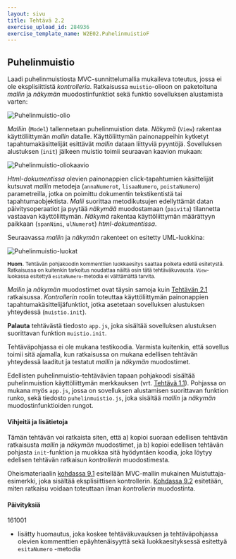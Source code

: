 ```yaml
---
layout: sivu
title: Tehtävä 2.2
exercise_upload_id: 284936
exercise_template_name: W2E02.PuhelinmuistioF
---
```


## Puhelinmuistio

Laadi puhelinmuistiosta MVC-sunnittelumallia mukaileva toteutus, jossa ei ole eksplisiittistä *kontrolleria*. Ratkaisussa `muistio`-olioon on paketoituna *mallin* ja *näkymän*  muodostinfunktiot sekä funktio sovelluksen alustamista varten:

![Puhelinmuistio-olio](../img/muistio_olio_22.png "Puhelinmuistio-olio")

*Malliin* (`Model`) tallennetaan puhelinmuistion data. *Näkymä* (`View`) rakentaa käyttöliittymän *mallin* datalle. Käyttöliittymän painonappeihin kytketyt tapahtumakäsittelijät esittävät *mallin* dataan liittyviä pyyntöjä. Sovelluksen alustuksen (`init`) jälkeen muistio toimii seuraavan kaavion mukaan: 

![Puhelinmuistio-oliokaavio](../img/olio_kaavio_22.png "Puhelinmuistio-oliokaavio")

*Html-dokumentissa* olevien painonappien click-tapahtumien käsittelijät kutsuvat *mallin* metodeja (`annaNumerot`, `lisaaNumero`, `poistaNumero`) parametreilla, jotka on poimittu dokumentin tekstikentistä  tai tapahtumaobjektista. *Malli* suorittaa metodikutsujen edellyttämät datan päivitysoperaatiot ja pyytää *näkymää* muodostamaan (`paivita`) tilannetta vastaavan käyttöliittymän. *Näkymä* rakentaa käyttöliittymän määrättyyn paikkaan (`spanNimi`, `ulNumerot`) *html-dokumentissa*. 

Seuraavassa *mallin* ja *näkymän* rakenteet on esitetty UML-luokkina:

![Puhelinmuistio-luokat](../img/muistio_luokat_22.png "Puhelinmuistio-luokat")

<sup>**Huom.** Tehtävän pohjakoodin kommenttien luokkaesitys saattaa poiketa edellä esitetystä. Ratkaisussa on kuitenkin tarkoitus noudattaa näiltä osin tätä tehtäväkuvausta. `View`-luokassa esitettyä `esitaNumero`-metodia ei välttämättä tarvita.</sup>


*Mallin* ja *näkymän* muodostimet ovat täysin samoja kuin [Tehtävän 2.1](../tehtava21) ratkaisussa. *Kontrollerin* roolin toteuttaa käyttöliittymän painonappien tapahtumakäsittelijäfunktiot, jotka asetetaan sovelluksen alustuksen yhteydessä (`muistio.init`).

**Palauta** tehtävästä tiedosto `app.js`, joka sisältää sovelluksen alustuksen suorittavan funktion `muistio.init`. 

Tehtäväpohjassa ei ole mukana testikoodia. Varmista kuitenkin, että sovellus toimii sitä ajamalla, kun ratkaisussa on mukana edellisen tehtävän yhteydessä laaditut ja testatut *mallin* ja *näkymän* muodostimet.

Edellisten puhelinmuistio-tehtävävien tapaan pohjakoodi sisältää puhelinmuistion  käyttöliittymän merkkauksen (vrt. [Tehtävä 1.1](../../osa1/tehtava11)). Pohjassa on mukana myös `app.js`, jossa on sovelluksen alustamisen suorittavan funktion runko, sekä tiedosto `puhelinmuistio.js`, joka sisältää *mallin* ja *näkymän* muodostinfunktioiden rungot.

#### Vihjeitä ja lisätietoja

Tämän tehtävän voi ratkaista siten, että a) kopioi suoraan edellisen tehtävän ratkaisusta *mallin* ja *näkymän* muodostimet, ja b) kopioi edellisen tehtävän pohjasta `init`-funktion ja muokkaa sitä hyödyntäen koodia, joka löytyy edelisen tehtävän ratkaisun *kontrollerin* muodostimesta.


Oheismateriaalin [kohdassa 9.1]({{site.baseurl}}/weso/#9.1-Esimerkki:-Muistuttaja) esitellään MVC-mallin mukainen Muistuttaja-esimerkki, joka sisältää eksplisiittisen kontrollerin. [Kohdassa 9.2]({{site.baseurl}}/weso//#9.2-Kontrollerin-rooli-selainohjelmistoissa) esitetään, miten ratkaisu voidaan toteuttaan ilman *kontrollerin* muodostinta.

#### Päivityksiä

161001

* lisätty huomautus, joka koskee tehtäväkuvauksen ja tehtäväpohjassa olevien kommenttien epäyhtenäisyyttä sekä luokkaesityksessä esitettyä `esitaNumero` -metodia




